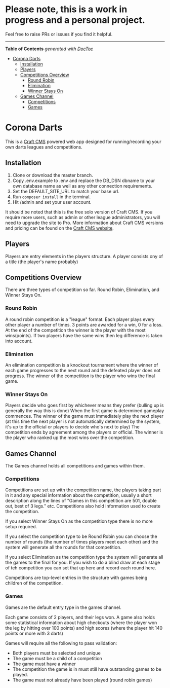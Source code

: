 # Please note, this is a work in progress and a personal project. 
Feel free to raise PRs or issues if you find it helpful.

----

<!-- START doctoc generated TOC please keep comment here to allow auto update -->
<!-- DON'T EDIT THIS SECTION, INSTEAD RE-RUN doctoc TO UPDATE -->
**Table of Contents**  *generated with [DocToc](https://github.com/thlorenz/doctoc)*

- [Corona Darts](#corona-darts)
  - [Installation](#installation)
  - [Players](#players)
  - [Competitions Overview](#competitions-overview)
    - [Round Robin](#round-robin)
    - [Elimination](#elimination)
    - [Winner Stays On](#winner-stays-on)
  - [Games Channel](#games-channel)
    - [Competitions](#competitions)
    - [Games](#games)

<!-- END doctoc generated TOC please keep comment here to allow auto update -->

# Corona Darts

This is a [Craft CMS](https://craftcms.com) powered web app designed for running/recording your own darts leagues and competitions.

## Installation 

1. Clone or download the master branch. 
2. Copy .env.example to .env and replace the DB_DSN dbname to your own database name as well as any other connection requirements. 
3. Set the DEFAULT_SITE_URL to match your base url.
4. Run `composer install` in the terminal.
5. Hit /admin and set your user account.

It should be noted that this is the free solo version of Craft CMS. If you require more users, such as admin or other league administrators, you will need to upgrade the site to Pro. More information about Craft CMS versions and pricing can be found on the [Craft CMS website](https://craftcms.com/pricing).  

## Players

Players are entry elements in the players structure. A player consists ony of a title (the player's name probably)

## Competitions Overview

There are three types of competition so far. Round Robin, Elimination, and Winner Stays On.

### Round Robin

A round robin competition is a "league" format. Each player plays every other player a number of times. 3 points are awarded for a win, 0 for a loss.
At the end of the competition the winner is the player with the most wins(points). If two players have the same wins then leg difference is taken into account.

### Elimination

An elimination competition is a knockout tournament where the winner of each game progresses to the next round and the defeated player does not progress.
The winner of the competition is the player who wins the final game.

### Winner Stays On

Players decide who goes first by whichever means they prefer (bulling up is generally the way this is done) When the first game is determined gameplay commences.
The winner of the game must immediately play the next player (at this time the next player is not automatically determined by the system, it's up to the official or players to decide who's next to play)
The competition ends by agreement among the players or official. The winner is the player who ranked up the most wins over the competition.

## Games Channel

The Games channel holds all competitions and games within them. 

### Competitions

Competitions are set up with the competition name, the players taking part in it and any special information about the competition, usually a short description along the lines of "Games in this competition are 501, double out, best of 3 legs." etc.
Competitions also hold information used to create the competition. 

If you select Winner Stays On as the competition type there is no more setup required.

If you select the competition type to be Round Robin you can choose the number of rounds (the number of times players meet each other) and the system will generate all the rounds for that competition.

If you select Elimination as the competition type the system will generate all the games to the final for you. If you wish to do a blind draw at each stage of teh competition you can set that up here and record each round here.

Competitions are top-level entries in the structure with games being children of the competition.

### Games

Games are the default entry type in the games channel.

Each game consists of 2 players, and their legs won. A game also holds some statistical information about high checkouts (where the player won the leg by hitting over 100 points) and high scores (where the player hit 140 points or more with 3 darts)

Games will require all the following to pass validation:

* Both players must be selected and unique
* The game must be a child of a competition
* The game must have a winner
* The competition the game is in must still have outstanding games to be played.
* The game must not already have been played (round robin games)

